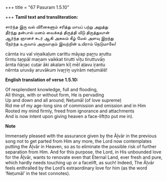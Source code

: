 +++
title = "67 Pasuram 1.5.10"

+++
**Tamil text and transliteration:**

சார்ந்த இரு வல் வினைகளும் சரித்து மாயப் பற்று அறுத்து  
தீர்ந்து தன்பால் மனம் வைக்கத் திருத்தி வீடு திருத்துவான்  
ஆர்ந்த ஞானச் சுடர் ஆகி அகலம் கீழ் மேல் அளவு இறந்து  
நேர்ந்த உருவாய் அருவாகும் இவற்றின் உயிராம் நெடுமாலே!

cārnta iru val viṉaikaḷum carittu māyap paṟṟu aṟuttu  
tīrntu taṉpāl maṉam vaikkat tirutti vīṭu tiruttuvāṉ  
ārnta ñāṉac cuṭar āki akalam kīḻ mēl aḷavu iṟantu  
nērnta uruvāy aruvākum ivaṟṟiṉ uyirām neṭumālē!

**English translation of verse 1.5.10:**

Of resplendent knowledge, full and flooding,  
All things, with or without form, He is pervading  
Up and down and all around; Neṭumāl (of love supreme)  
Rid me of my age-long sins of commission and omission and in Him  
Rooted my mind firmly, freed from ignorance and attachments  
And is now intent upon giving heaven a face-lift(to put me in).

**Note**

Immensely pleased with the assurance given by the Āḻvār in the previous song not to get parted from Him any more, the Lord now contemplates putting the Āḻvār in Heaven, so as to eliminate the possible risk of further separation from Him. And for this purpose, the Lord, in His unbounded love for the Āḻvār, wants to renovate even that Eternal Land, ever fresh and pure, which hardly needs touching up or a facelift, as such! Indeed, The Āḻvār feels enthralled by the Lord’s extraordinary love for him (as the word ‘Neṭumāl’ in the text connotes).


